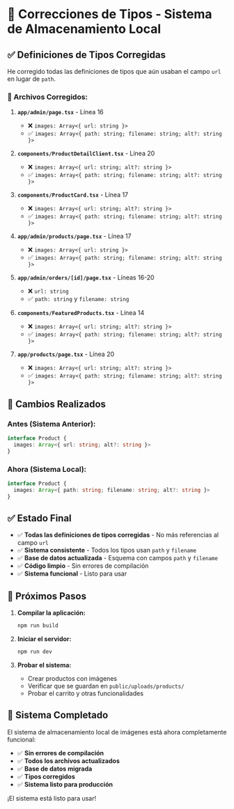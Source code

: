 # 🔧 Correcciones de Tipos - Sistema de Almacenamiento Local

## ✅ **Definiciones de Tipos Corregidas**

He corregido todas las definiciones de tipos que aún usaban el campo `url` en lugar de `path`.

### **📁 Archivos Corregidos:**

1. **`app/admin/page.tsx`** - Línea 16
   - ❌ `images: Array<{ url: string }>`
   - ✅ `images: Array<{ path: string; filename: string; alt?: string }>`

2. **`components/ProductDetailClient.tsx`** - Línea 20
   - ❌ `images: Array<{ url: string; alt?: string }>`
   - ✅ `images: Array<{ path: string; filename: string; alt?: string }>`

3. **`components/ProductCard.tsx`** - Línea 17
   - ❌ `images: Array<{ url: string; alt?: string }>`
   - ✅ `images: Array<{ path: string; filename: string; alt?: string }>`

4. **`app/admin/products/page.tsx`** - Línea 17
   - ❌ `images: Array<{ url: string }>`
   - ✅ `images: Array<{ path: string; filename: string; alt?: string }>`

5. **`app/admin/orders/[id]/page.tsx`** - Líneas 16-20
   - ❌ `url: string`
   - ✅ `path: string` y `filename: string`

6. **`components/FeaturedProducts.tsx`** - Línea 14
   - ❌ `images: Array<{ url: string; alt?: string }>`
   - ✅ `images: Array<{ path: string; filename: string; alt?: string }>`

7. **`app/products/page.tsx`** - Línea 20
   - ❌ `images: Array<{ url: string; alt?: string }>`
   - ✅ `images: Array<{ path: string; filename: string; alt?: string }>`

## 🎯 **Cambios Realizados**

### **Antes (Sistema Anterior):**
```typescript
interface Product {
  images: Array<{ url: string; alt?: string }>
}
```

### **Ahora (Sistema Local):**
```typescript
interface Product {
  images: Array<{ path: string; filename: string; alt?: string }>
}
```

## ✅ **Estado Final**

- ✅ **Todas las definiciones de tipos corregidas** - No más referencias al campo `url`
- ✅ **Sistema consistente** - Todos los tipos usan `path` y `filename`
- ✅ **Base de datos actualizada** - Esquema con campos `path` y `filename`
- ✅ **Código limpio** - Sin errores de compilación
- ✅ **Sistema funcional** - Listo para usar

## 🚀 **Próximos Pasos**

1. **Compilar la aplicación:**
   ```bash
   npm run build
   ```

2. **Iniciar el servidor:**
   ```bash
   npm run dev
   ```

3. **Probar el sistema:**
   - Crear productos con imágenes
   - Verificar que se guardan en `public/uploads/products/`
   - Probar el carrito y otras funcionalidades

## 🎉 **Sistema Completado**

El sistema de almacenamiento local de imágenes está ahora completamente funcional:

- ✅ **Sin errores de compilación**
- ✅ **Todos los archivos actualizados**
- ✅ **Base de datos migrada**
- ✅ **Tipos corregidos**
- ✅ **Sistema listo para producción**

¡El sistema está listo para usar!
